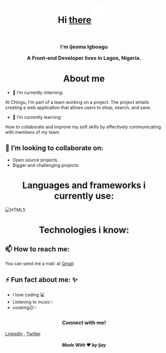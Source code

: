 # <h1 align="center">Hi <a href="https://github.com/ijayhub">there<a><img src="https://github.com/Kathryn-Jie/Kathryn-Jie/blob/main/wave.gif" width="60px"/></h1>
<Br>

<h3 align="center">I'm ijeoma Igboagu
 
A Front-end Developer lives in Lagos, Nigeria.</h3>


 # <h1 align="center">About me</h1>


- 🔭 I’m currently interning:

At Chingu, I'm part of a team working on a project. The project entails creating a web application that allows users to shop, search, and save.

- 🌱 I’m currently learning:

How to collaborate and improve my soft skills by effectively communicating with members of my team.

## 👯 I’m looking to collaborate on:

- Open source projects.
- Bigger and challenging projects.

## <h1 align="center">Languages and frameworks i currently use:</h1>

 ![HTML5](https://img.shields.io/badge/-HTML5-000000?style=flat&logo=HTML5)
 
 ## <h1 align="center">Technologies i know:</h1>
 

     
      

## 📫 How to reach me:

You can send me a mail: at [Gmail](https://ijeonyi@gmail.com)

## ⚡️ Fun fact about me: ✨

- I love coding :computer:
- Listening to music✨
- cooking😉✨


## <h3 align="center"> Connect with me! </h3>

[LinkedIn](https://linkedin.com/in/ijeoma-igboagu/) , [Twitter](https://twitter.com/ijaydimples)









<h5 align="center">Made With ❤️ by Ijay </h5>
